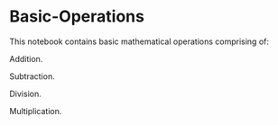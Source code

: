 # Basic-Operations
This notebook contains basic mathematical operations comprising of:

Addition.

Subtraction.

Division.

Multiplication.
